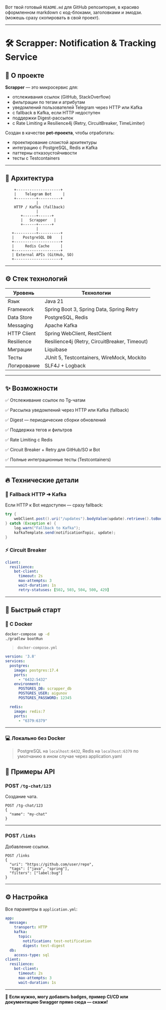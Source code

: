 Вот твой готовый `README.md` для GitHub репозитория, в красиво оформленном markdown с код-блоками, заголовками и эмодзи.
(можешь сразу скопировать в свой проект).

---


# 🛠 Scrapper: Notification & Tracking Service

## 🚀 О проекте

**Scrapper** — это микросервис для:
- отслеживания ссылок (GitHub, StackOverflow)
- фильтрации по тегам и атрибутам
- уведомлений пользователей Telegram через HTTP или Kafka
- с fallback в Kafka, если HTTP недоступен
- поддержки Digest-рассылок
- с Rate Limiting и Resilience4j (Retry, CircuitBreaker, TimeLimiter)

Создан в качестве **pet-проекта**, чтобы отработать:
- проектирование слоистой архитектуры
- интеграцию с PostgreSQL, Redis и Kafka
- паттерны отказоустойчивости
- тесты с Testcontainers

---

## 🧭 Архитектура

```plaintext
    +--------------------+
    |    Telegram Bot     |
    +---------+----------+
              |
    HTTP / Kafka (fallback)
              |
       +------+------+
       |   Scrapper   |
       +------+------+
              |
   +----------+----------+
   |    PostgreSQL DB    |
   +---------------------+
   |     Redis Cache     |
   +---------------------+
   | External APIs (GitHub, SO)
   +---------------------+
````

---

## ⚙️ Стек технологий

| Уровень     | Технологии                                    |
| ----------- | --------------------------------------------- |
| Язык        | Java 21                                       |
| Framework   | Spring Boot 3, Spring Data, Spring Retry      |
| Data Store  | PostgreSQL, Redis                             |
| Messaging   | Apache Kafka                                  |
| HTTP Client | Spring WebClient, RestClient                  |
| Resilience  | Resilience4j (Retry, CircuitBreaker, Timeout) |
| Миграции    | Liquibase                                     |
| Тесты       | JUnit 5, Testcontainers, WireMock, Mockito    |
| Логирование | SLF4J + Logback                               |

---

## ✨ Возможности

✅ Отслеживание ссылок по Tg-чатам

✅ Рассылка уведомлений через HTTP или Kafka (fallback) 

✅ Digest — периодические сборки обновлений 

✅ Поддержка тегов и фильтров 

✅ Rate Limiting с Redis 

✅ Circuit Breaker + Retry для GitHub/SO и Bot 

✅ Полные интеграционные тесты (Testcontainers)

---

## 🔥 Технические детали

### 🚨 Fallback HTTP ➔ Kafka

Если HTTP к Bot недоступен — сразу fallback:

```java
try {
    webClient.post().uri("/updates").bodyValue(update).retrieve().toBodilessEntity();
} catch (Exception e) {
    log.warn("Fallback to Kafka");
    kafkaTemplate.send(notificationTopic, update);
}
```

### ⚡ Circuit Breaker

```yaml
client:
  resilience:
    bot-client:
      timeout: 2s
      max-attempts: 3
      wait-duration: 1s
      retry-statuses: [502, 503, 504, 500, 429]
```

---

## 🚀 Быстрый старт

### 🐳 С Docker

```bash
docker-compose up -d
./gradlew bootRun
```

> `docker-compose.yml`

```yaml
version: '3.8'
services:
  postgres:
    image: postgres:17.4
    ports:
      - "6432:5432"
    environment:
      POSTGRES_DB: scrapper_db
      POSTGRES_USER: aigunov
      POSTGRES_PASSWORD: 12345

  redis:
    image: redis:7
    ports:
      - "6379:6379"
```

---

### 💻 Локально без Docker

> PostgreSQL на `localhost:6432`, Redis на `localhost:6379` по умолчанию
в ином случае через application.yaml


## 🔗 Примеры API

### POST `/tg-chat/123`

Создание чата.

```http
POST /tg-chat/123
{
  "name": "my-chat"
}
```

---

### POST `/links`

Добавление ссылки.

```http
POST /links
{
  "uri": "https://github.com/user/repo",
  "tags": ["java", "spring"],
  "filters": ["label:bug"]
}
```

---

## ⚙️ Настройка

Все параметры в `application.yml`:

```yaml
app:
  message:
    transport: HTTP
    kafka:
      topic:
        notification: test-notification
        digest: test-digest
  db:
    access-type: sql
client:
  resilience:
    bot-client:
      timeout: 2s
      max-attempts: 3
      wait-duration: 1s
```


---

🚀 **Если нужно, могу добавить badges, пример CI/CD или документацию Swagger прямо сюда — скажи!**


